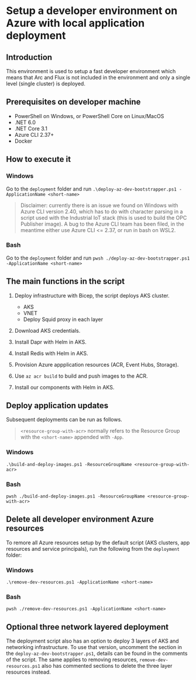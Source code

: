 # Setup a developer environment on Azure with local application deployment

## Introduction

This environment is used to setup a fast developer environment which means that Arc and Flux is not included in the environment and only a single level (single cluster) is deployed.

## Prerequisites on developer machine

- PowerShell on Windows, or PowerShell Core on Linux/MacOS
- .NET 6.0
- .NET Core 3.1
- Azure CLI 2.37+
- Docker

## How to execute it

### Windows

Go to the `deployment` folder and run `.\deploy-az-dev-bootstrapper.ps1 -ApplicationName <short-name>`

> Disclaimer: currently there is an issue we found on Windows with Azure CLI version 2.40, which has to do with character parsing in a script used with the Industrial IoT stack (this is used to build the OPC Publisher image). A bug to the Azure CLI team has been filed, in the meantime either use Azure CLI <= 2.37, or run in bash on WSL2.

### Bash

Go to the `deployment` folder and run `pwsh ./deploy-az-dev-bootstrapper.ps1 -ApplicationName <short-name>`

## The main functions in the script

1. Deploy infrastructure with Bicep, the script deploys AKS cluster.
    * AKS
    * VNET
    * Deploy Squid proxy in each layer

3. Download AKS credentials.

4. Install Dapr with Helm in AKS.

5. Install Redis with Helm in AKS.

6. Provision Azure appplication resources (ACR, Event Hubs, Storage).

7. Use `az acr build` to build and push images to the ACR.

8. Install our components with Helm in AKS.

## Deploy application updates

Subsequent deployments can be run as follows.

> `<resource-group-with-acr>` normally refers to the Resource Group with the `<short-name>` appended with `-App`.

### Windows

`.\build-and-deploy-images.ps1 -ResourceGroupName <resource-group-with-acr>` 

### Bash

`pwsh ./build-and-deploy-images.ps1 -ResourceGroupName <resource-group-with-acr>` 

## Delete all developer environment Azure resources 

To remore all Azure resources setup by the default script (AKS clusters, app resources and service principals), run the following from the `deployment` folder:

### Windows

`.\remove-dev-resources.ps1 -ApplicationName <short-name>`

### Bash

`pwsh ./remove-dev-resources.ps1 -ApplicationName <short-name>`

## Optional three network layered deployment

The deployment script also has an option to deploy 3 layers of AKS and networking infrastructure. To use that version, uncomment the section in the `deploy-az-dev-bootstrapper.ps1`, details can be found in the comments of the script.
The same applies to removing resources, `remove-dev-resources.ps1` also has commented sections to delete the three layer resources instead.


